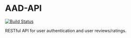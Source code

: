 # AAD-API

[![Build Status](https://travis-ci.org/sofwerx/AAD-API.svg?branch=master)](https://travis-ci.org/sofwerx/AAD-API)

RESTful API for user authentication and user reviews/ratings.
